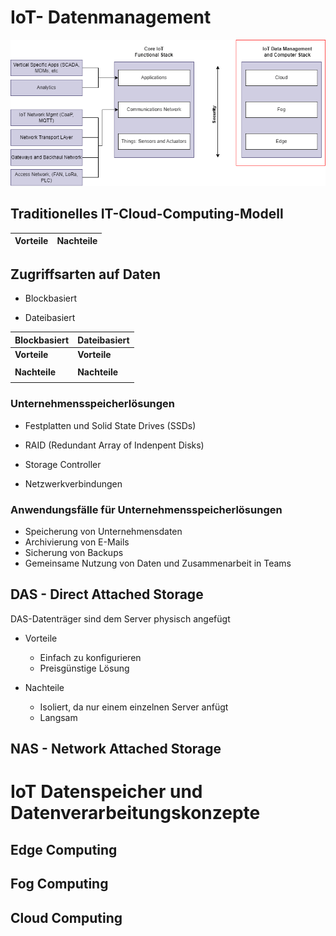 # IoT- Datenmanagement
![Alt text](./img/datamanagement.png)

## Traditionelles IT-Cloud-Computing-Modell

|Vorteile|Nachteile|
|---|---|

## Zugriffsarten auf Daten
+ Blockbasiert

+ Dateibasiert

|Blockbasiert|Dateibasiert|
|---|---|
|**Vorteile**|**Vorteile**|
|||
|**Nachteile**|**Nachteile**|
|||

### Unternehmensspeicherlösungen
+ Festplatten und Solid State Drives (SSDs)

+ RAID (Redundant Array of Indenpent Disks)

+ Storage Controller

+ Netzwerkverbindungen

### Anwendungsfälle für Unternehmensspeicherlösungen
+ Speicherung von Unternehmensdaten
+ Archivierung von E-Mails
+ Sicherung von Backups
+ Gemeinsame Nutzung von Daten und Zusammenarbeit in Teams

## DAS - Direct Attached Storage 
DAS-Datenträger sind dem Server physisch angefügt
+ Vorteile
    + Einfach zu konfigurieren
    + Preisgünstige Lösung

+ Nachteile
    + Isoliert, da nur einem einzelnen Server anfügt
    + Langsam

## NAS - Network Attached Storage


# IoT Datenspeicher und Datenverarbeitungskonzepte

## Edge Computing

## Fog Computing

## Cloud Computing
